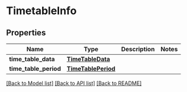 # TimetableInfo

## Properties
Name | Type | Description | Notes
------------ | ------------- | ------------- | -------------
**time_table_data** | [**TimeTableData**](TimeTableData.md) |  | 
**time_table_period** | [**TimeTablePeriod**](TimeTablePeriod.md) |  | 

[[Back to Model list]](../README.md#documentation-for-models) [[Back to API list]](../README.md#documentation-for-api-endpoints) [[Back to README]](../README.md)


